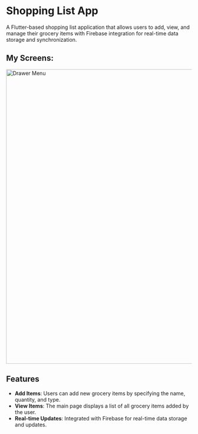 # Shopping List App

A Flutter-based shopping list application that allows users to add, view, and manage their grocery items with Firebase integration for real-time data storage and synchronization.

## My Screens:
  <img src="assets/1.png" alt="Drawer Menu" width="800"/>

## Features

- **Add Items**: Users can add new grocery items by specifying the name, quantity, and type.
- **View Items**: The main page displays a list of all grocery items added by the user.
- **Real-time Updates**: Integrated with Firebase for real-time data storage and updates.